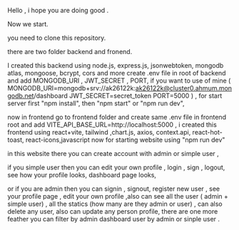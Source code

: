 Hello ,
i hope you are doing good .

Now we start.

you need to clone this repository.

there are two folder backend and fronend.

I created this backend using node.js, express.js, jsonwebtoken, mongodb atlas, mongoose, bcrypt, cors and more
create .env file in root of backend and add MONGODB_URI ,
JWT_SECRET ,
PORT,
if you want to use of mine (
MONGODB_URI=mongodb+srv://ak26122k:ak26122k@cluster0.ahmum.mongodb.net/dashboard
JWT_SECRET=secret_token
PORT=5000
) ,
for start server first "npm install", then "npm start" or "npm run dev",

now in frontend go to frontend folder and create same .env file in frontend root and add VITE_API_BASE_URL=http://localhost:5000 , i created this frontend using react+vite, tailwind ,chart.js, axios, context.api, react-hot-toast, react-icons,javascript now for starting website using "npm run dev"

in this website there you can create account with admin or simple user ,

if you simple user then you can edit your own profile , login , sign , logout, see how your profile looks, dashboard page looks,

or if you are admin then you can signin , signout, register new user , see your profile page , edit your own profile ,also can see all the user ( admin + simple user) , all the statics (how many are they admin or user) , can also delete any user, also can update any person profile, there are one more feather you can filter by admin dashboard user by admin or sinple user .
